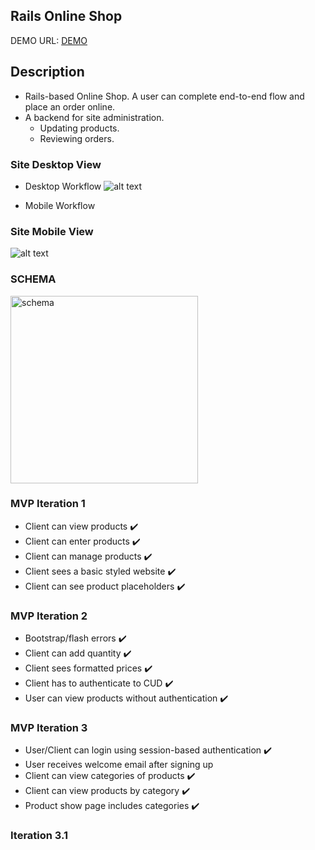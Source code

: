 ## Rails Online Shop
DEMO URL: [DEMO](https://boiling-waters-38232.herokuapp.com/)

## Description
- Rails-based Online Shop. A user can complete end-to-end flow and place an order online.
- A backend for site administration.
    - Updating products.
    - Reviewing orders.

### Site Desktop View

* Desktop Workflow
![alt text](app/assets/images/site_workflow_desktop.gif "Desktop Workflow")

* Mobile Workflow
### Site Mobile View
![alt text](app/assets/images/site_mobile_workflow.gif "Mobile Workflow")

### SCHEMA

<img src="http://i.imgur.com/SkiyIsV.png" alt="schema" width="300" height="300">

### MVP Iteration 1
- Client can view products :heavy_check_mark:
- Client can enter products :heavy_check_mark:
- Client can manage products :heavy_check_mark:
- Client sees a basic styled website :heavy_check_mark:
- Client can see product placeholders :heavy_check_mark:

### MVP Iteration 2
- Bootstrap/flash errors :heavy_check_mark:
- Client can add quantity :heavy_check_mark:
- Client sees formatted prices :heavy_check_mark:
- Client has to authenticate to CUD :heavy_check_mark:
- User can view products without authentication :heavy_check_mark:

### MVP Iteration 3
- User/Client can login using session-based authentication :heavy_check_mark:
- User receives welcome email after signing up
- Client can view categories of products :heavy_check_mark:
- Client can view products by category :heavy_check_mark:
- Product show page includes categories :heavy_check_mark:

### Iteration 3.1
